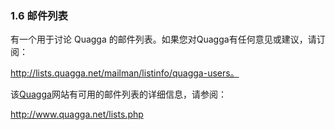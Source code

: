### 1.6 邮件列表



有一个用于讨论 Quagga 的邮件列表。如果您对Quagga有任何意见或建议，请订阅：

http://lists.quagga.net/mailman/listinfo/quagga-users。

该[Quagga](http://www.quagga.net/)网站有可用的邮件列表的详细信息，请参阅：

http://www.quagga.net/lists.php